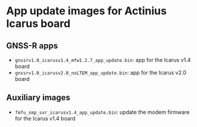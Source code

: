 # App update images for Actinius Icarus board

## GNSS-R apps
* `gnssrv1.0_icarusv1.4_mfw1.2.7_app_update.bin`: app for the Icarus v1.4 board
* `gnssrv1.0_icarusv2.0_noLTEM_app_update.bin`: app for the Icarus v2.0 board

## Auxiliary images

* `fmfu_smp_svr_icarusv1.4_app_update.bin`: update the modem firmware for the Icarus v1.4 board 
